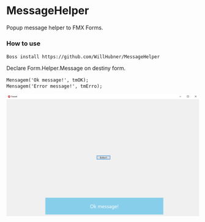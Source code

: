 # MessageHelper

Popup message helper to FMX Forms.

### How to use

```delphi
Boss install https://github.com/WillHubner/MessageHelper
```

Declare Form.Helper.Message on destiny form.

```delphi
Mensagem('Ok message!', tmOK);
Mensagem('Error message!', tmErro);
```
![](https://github.com/WillHubner/MessageHelper/blob/master/img/example.PNG)
